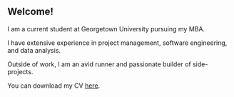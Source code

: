 ## Welcome!

I am a current student at Georgetown University pursuing my MBA. 

I have extensive experience in project management, software engineering, and data analysis. 

Outside of work, I am an avid runner and passionate builder of side-projects. 

You can download my CV [here](Resume_Jennings.pdf). 